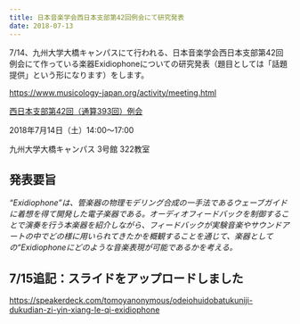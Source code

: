 ```yaml
---
title: 日本音楽学会西日本支部第42回例会にて研究発表
date: 2018-07-13
---
```


7/14、九州大学大橋キャンパスにて行われる、日本音楽学会西日本支部第42回例会にて作っている楽器Exidiophoneについての研究発表（題目としては「話題提供」という形になります）をします。



https://www.musicology-japan.org/activity/meeting.html



<!--more-->

[西日本支部第42回（通算393回）例会](https://www.lit.osaka-cu.ac.jp/asia/msj/#393) 

2018年7月14日（土）14:00～17:00 

九州大学大橋キャンパス 3号館 322教室



## 発表要旨

*“Exidiophone”は、管楽器の物理モデリング合成の一手法であるウェーブガイドに着想を得て開発した電子楽器である。オーディオフィードバックを制御することで演奏を行う本楽器を紹介しながら、フィードバックが実験音楽やサウンドアートの中でどの様に用いられてきたかを概観することを通じて、楽器としての“Exidiophoneにどのような音楽表現が可能であるかを考える。*



## 7/15追記：スライドをアップロードしました

https://speakerdeck.com/tomoyanonymous/odeiohuidobatukuniji-dukudian-zi-yin-xiang-le-qi-exidiophone

<script async class="speakerdeck-embed" data-id="0aefa27b6607435a80cb65df0aa722db" data-ratio="1.33333333333333" src="//speakerdeck.com/assets/embed.js"></script>
